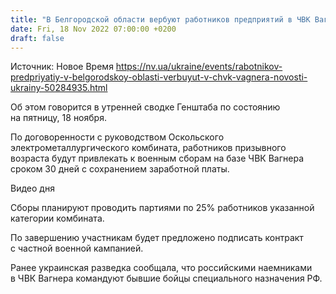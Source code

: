 ```yaml
---
title: "В Белгородской области вербуют работников предприятий в ЧВК Вагнера — Генштаб"
date: Fri, 18 Nov 2022 07:00:00 +0200
draft: false
---
```

Источник: Новое Время https://nv.ua/ukraine/events/rabotnikov-predpriyatiy-v-belgorodskoy-oblasti-verbuyut-v-chvk-vagnera-novosti-ukrainy-50284935.html


Об этом говорится в утренней сводке Генштаба по состоянию на пятницу, 18 ноября.

По договоренности с руководством Оскольского электрометаллургического комбината, работников призывного возраста будут привлекать к военным сборам на базе ЧВК Вагнера сроком 30 дней с сохранением заработной платы.

 Видео дня   

Сборы планируют проводить партиями по 25% работников указанной категории комбината.

По завершению участникам будет предложено подписать контракт с частной военной кампанией.

Ранее украинская разведка сообщала, что российскими наемниками в ЧВК Вагнера командуют бывшие бойцы специального назначения РФ.
